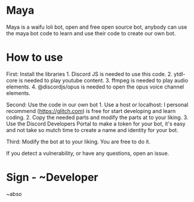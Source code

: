 # Maya
Maya is a waifu loli bot, open and free open source bot, anybody can use the maya bot code to learn and use their code to create our own bot.

# How to use

First: Install the libraries
    1. Discord JS is needed to use this code.
    2. ytdl-core is needed to play youtube content.
    3. ffmpeg is needed to play audio elements.
    4. @discordjs/opus is needed to open the opus voice channel elements.
   
Second: Use the code in our own bot
    1. Use a host or localhost: I personal recommend (https://glitch.com) is free for start developing and learn coding.
    2. Copy the needed parts and modify the parts at to your liking.
    3. Use the Discord Developers Portal to make a token for your bot, it's easy and not take so mutch time to create a name and identity for your bot.
    
Third: Modify the bot at to your liking. You are free to do it.

If you detect a vulnerability, or have any questions, open an issue.

# Sign - ~Developer
~abso
